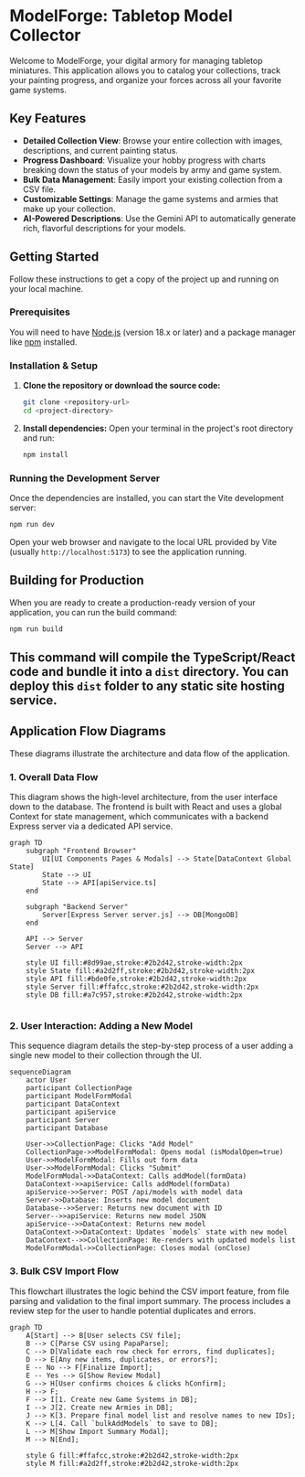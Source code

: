 <!--
 * @file README.md
 * @description This file provides an overview of the ModelForge application, its features, and technical architecture using Mermaid diagrams.
 * This program was written by Stuart Mason October 2025.
-->
# ModelForge: Tabletop Model Collector

Welcome to ModelForge, your digital armory for managing tabletop miniatures. This application allows you to catalog your collections, track your painting progress, and organize your forces across all your favorite game systems.

## Key Features

- **Detailed Collection View**: Browse your entire collection with images, descriptions, and current painting status.
- **Progress Dashboard**: Visualize your hobby progress with charts breaking down the status of your models by army and game system.
- **Bulk Data Management**: Easily import your existing collection from a CSV file.
- **Customizable Settings**: Manage the game systems and armies that make up your collection.
- **AI-Powered Descriptions**: Use the Gemini API to automatically generate rich, flavorful descriptions for your models.

## Getting Started

Follow these instructions to get a copy of the project up and running on your local machine.

### Prerequisites

You will need to have [Node.js](https://nodejs.org/) (version 18.x or later) and a package manager like [npm](https://www.npmjs.com/) installed.

### Installation & Setup

1.  **Clone the repository or download the source code:**
    ```bash
    git clone <repository-url>
    cd <project-directory>
    ```

2.  **Install dependencies:**
    Open your terminal in the project's root directory and run:
    ```bash
    npm install
    ```

### Running the Development Server

Once the dependencies are installed, you can start the Vite development server:

```bash
npm run dev
```

Open your web browser and navigate to the local URL provided by Vite (usually `http://localhost:5173`) to see the application running.

## Building for Production

When you are ready to create a production-ready version of your application, you can run the build command:

```bash
npm run build
```

This command will compile the TypeScript/React code and bundle it into a `dist` directory. You can deploy this `dist` folder to any static site hosting service.
---

## Application Flow Diagrams

These diagrams illustrate the architecture and data flow of the application.

### 1. Overall Data Flow

This diagram shows the high-level architecture, from the user interface down to the database. The frontend is built with React and uses a global Context for state management, which communicates with a backend Express server via a dedicated API service.

```mermaid
graph TD
    subgraph "Frontend Browser"
        UI[UI Components Pages & Modals] --> State[DataContext Global State]
        State --> UI
        State --> API[apiService.ts]
    end

    subgraph "Backend Server"
        Server[Express Server server.js] --> DB[MongoDB]
    end

    API --> Server
    Server --> API

    style UI fill:#8d99ae,stroke:#2b2d42,stroke-width:2px
    style State fill:#a2d2ff,stroke:#2b2d42,stroke-width:2px
    style API fill:#bde0fe,stroke:#2b2d42,stroke-width:2px
    style Server fill:#ffafcc,stroke:#2b2d42,stroke-width:2px
    style DB fill:#a7c957,stroke:#2b2d42,stroke-width:2px


```

### 2. User Interaction: Adding a New Model

This sequence diagram details the step-by-step process of a user adding a single new model to their collection through the UI.

```mermaid
sequenceDiagram
    actor User
    participant CollectionPage
    participant ModelFormModal
    participant DataContext
    participant apiService
    participant Server
    participant Database

    User->>CollectionPage: Clicks "Add Model"
    CollectionPage->>ModelFormModal: Opens modal (isModalOpen=true)
    User->>ModelFormModal: Fills out form data
    User->>ModelFormModal: Clicks "Submit"
    ModelFormModal->>DataContext: Calls addModel(formData)
    DataContext->>apiService: Calls addModel(formData)
    apiService->>Server: POST /api/models with model data
    Server->>Database: Inserts new model document
    Database-->>Server: Returns new document with ID
    Server-->>apiService: Returns new model JSON
    apiService-->>DataContext: Returns new model
    DataContext->>DataContext: Updates `models` state with new model
    DataContext-->>CollectionPage: Re-renders with updated models list
    ModelFormModal->>CollectionPage: Closes modal (onClose)
```

### 3. Bulk CSV Import Flow

This flowchart illustrates the logic behind the CSV import feature, from file parsing and validation to the final import summary. The process includes a review step for the user to handle potential duplicates and errors.

```mermaid
graph TD
    A[Start] --> B[User selects CSV file];
    B --> C[Parse CSV using PapaParse];
    C --> D[Validate each row check for errors, find duplicates];
    D --> E[Any new items, duplicates, or errors?];
    E -- No --> F[Finalize Import];
    E -- Yes --> G[Show Review Modal]
    G --> H[User confirms choices & clicks hConfirm];
    H --> F;
    F --> I[1. Create new Game Systems in DB];
    I --> J[2. Create new Armies in DB];
    J --> K[3. Prepare final model list and resolve names to new IDs];
    K --> L[4. Call `bulkAddModels` to save to DB];
    L --> M[Show Import Summary Modal];
    M --> N[End];

    style G fill:#ffafcc,stroke:#2b2d42,stroke-width:2px
    style M fill:#a2d2ff,stroke:#2b2d42,stroke-width:2px
```

